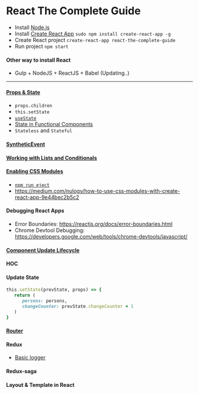 # React The Complete Guide

- Install [Node.js](https://nodejs.org/en/)
- Install [Create React App](https://github.com/facebook/create-react-app) `sudo npm install create-react-app -g`
- Create React project `create-react-app react-the-complete-guide`
- Run project `npm start`

#### Other way to install React
- Gulp + NodeJS + ReactJS + Babel (Updating..)

---

#### [Props & State](https://drive.google.com/open?id=1lh-xYl5Wn2aJ9oqqHXRJ4xLnHBDCk5WQ)
   - `props.children`
   - `this.setState`
   - [`useState`](https://goo.gl/3nusca)
   - [State in Functional Components](https://drive.google.com/open?id=1_OmClKw3tLKox2zzAs_5wjlA9ePQXhog)
   - `Stateless` and `Stateful`

#### [SyntheticEvent](https://reactjs.org/docs/events.html#supported-events)

#### [Working with Lists and Conditionals](https://drive.google.com/open?id=1Jas5yAeOhYs9l9LKugP9AFfGY9PBqFnU)

#### [Enabling CSS Modules](https://www.udemy.com/react-the-complete-guide-incl-redux/learn/v4/t/lecture/12001122?start=1)
 - [`npm run eject`](https://reactjs.org/blog/2018/10/01/create-react-app-v2.html)
 - https://medium.com/nulogy/how-to-use-css-modules-with-create-react-app-9e44bec2b5c2
 
#### Debugging React Apps
 - Error Boundaries: https://reactjs.org/docs/error-boundaries.html
 - Chrome Devtool Debugging: https://developers.google.com/web/tools/chrome-devtools/javascript/
#### [Component Update Lifecycle](https://drive.google.com/open?id=1FQhZqPzZ79byOlKtQFuY4cfa5nWNWe7M)

#### HOC
#### Update State

```ruby
this.setState(prevState, props) => {
   return (
      persons: persons,
      changeCounter: prevState.changeCounter + 1
   )
}
```

#### [Router](https://css-tricks.com/react-router-4)

#### Redux
- [Basic logger](https://redux-saga.js.org/docs/advanced/FutureActions.html)

#### Redux-saga


#### Layout & Template in React

